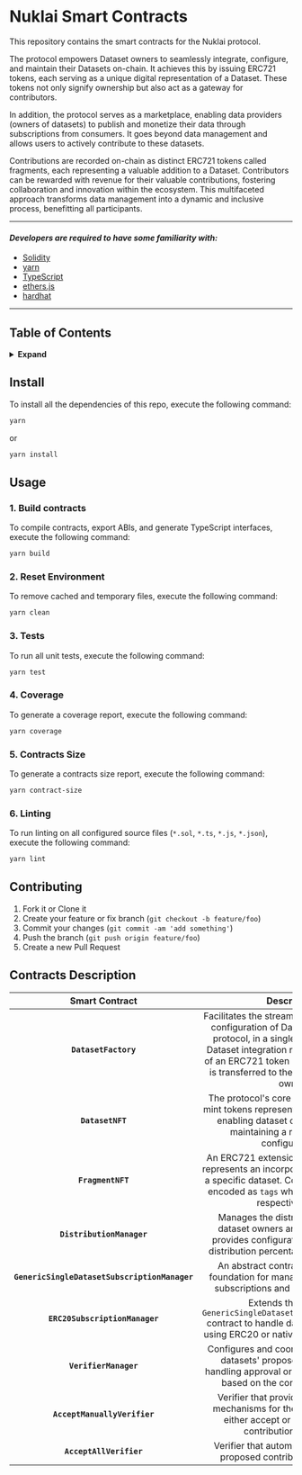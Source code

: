# Nuklai Smart Contracts

This repository contains the smart contracts for the Nuklai protocol.

The protocol empowers Dataset owners to seamlessly integrate, configure, and maintain their Datasets on-chain. It achieves this by issuing ERC721 tokens, each serving as a unique digital representation of a Dataset. These tokens not only signify ownership but also act as a gateway for contributors.

In addition, the protocol serves as a marketplace, enabling data providers (owners of datasets) to publish and monetize their data through subscriptions from consumers. It goes beyond data management and allows users to actively contribute to these datasets.

Contributions are recorded on-chain as distinct ERC721 tokens called fragments, each representing a valuable addition to a Dataset. Contributors can be rewarded with revenue for their valuable contributions, fostering collaboration and innovation within the ecosystem. This multifaceted approach transforms data management into a dynamic and inclusive process, benefitting all participants.

---

#### _Developers are required to have some familiarity with:_

- [Solidity](https://solidity.readthedocs.io/en/latest/)
- [yarn](https://yarnpkg.com/getting-started)
- [TypeScript](https://www.typescriptlang.org/)
- [ethers.js](https://docs.ethers.org/v6/)
- [hardhat](https://hardhat.org/)

---

## Table of Contents

<details>
<summary><strong>Expand</strong></summary>

- [Install](#install)
- [Usage](#usage)
- [Contributing](#contributing)
- [Contracts Description](#contracts-description)

</details>

## Install

To install all the dependencies of this repo, execute the following command:

```bash
yarn
```

or

```bash
yarn install
```

## Usage

### 1. Build contracts

To compile contracts, export ABIs, and generate TypeScript interfaces, execute the following command:

```bash
yarn build
```

### 2. Reset Environment

To remove cached and temporary files, execute the following command:

```bash
yarn clean
```

### 3. Tests

To run all unit tests, execute the following command:

```bash
yarn test
```

### 4. Coverage

To generate a coverage report, execute the following command:

```bash
yarn coverage
```

### 5. Contracts Size

To generate a contracts size report, execute the following command:

```bash
yarn contract-size
```

### 6. Linting

To run linting on all configured source files (`*.sol`, `*.ts`, `*.js`, `*.json`), execute the following command:

```bash
yarn lint
```

## Contributing

1. Fork it or Clone it
2. Create your feature or fix branch (`git checkout -b feature/foo`)
3. Commit your changes (`git commit -am 'add something'`)
4. Push the branch (`git push origin feature/foo`)
5. Create a new Pull Request

## Contracts Description

|                Smart Contract                 |                                                                                                                         Description                                                                                                                          |
| :-------------------------------------------: | :----------------------------------------------------------------------------------------------------------------------------------------------------------------------------------------------------------------------------------------------------------: |
|             **`DatasetFactory`**              | Facilitates the streamlined integration and configuration of Datasets in the Nuklai protocol, in a single transaction. Each Dataset integration results in the minting of an ERC721 token (Dataset NFT) which is transferred to the respective Dataset owner |
|               **`DatasetNFT`**                |                                               The protocol's core extends ERC721 to mint tokens representing unique datasets, enabling dataset configuration, and maintaining a record of these configurations                                               |
|               **`FragmentNFT`**               |                                    An ERC721 extension where each token represents an incorporated contribution to a specific dataset. Contribution types are encoded as `tags` which are linked to the respective token                                     |
|           **`DistributionManager`**           |                                                    Manages the distribution of fees to dataset owners and contributors. It provides configuration options for fee distribution percentages among parties                                                     |
| **`GenericSingleDatasetSubscriptionManager`** |                                                                       An abstract contract serving as the foundation for managing single dataset subscriptions and related operations                                                                        |
|        **`ERC20SubscriptionManager`**         |                                                       Extends the abstract `GenericSingleDatasetSubscriptionManager` contract to handle dataset subscriptions using ERC20 or native tokens as payment                                                        |
|             **`VerifierManager`**             |                                                    Configures and coordinates verifiers for datasets' proposed contributions, handling approval or rejection operations based on the configured verifiers                                                    |
|         **`AcceptManuallyVerifier`**          |                                                              Verifier that provides the resolution mechanisms for the Dataset owner to either accept or reject proposed contributions manually                                                               |
|            **`AcceptAllVerifier`**            |                                                                                          Verifier that automatically accepts all proposed contributions by default                                                                                           |
